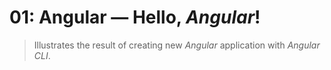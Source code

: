 # 01: Angular &mdash; Hello, *Angular*!
> Illustrates the result of creating new *Angular* application with *Angular CLI*.

